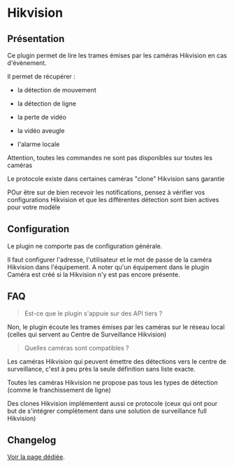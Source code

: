 # Hikvision

## Présentation

Ce plugin permet de lire les trames émises par les caméras Hikvision en cas d'évènement.

Il permet de récupérer :

- la détection de mouvement

- la détection de ligne

- la perte de vidéo

- la vidéo aveugle

- l'alarme locale

Attention, toutes les commandes ne sont pas disponibles sur toutes les caméras

Le protocole existe dans certaines caméras "clone" Hikvision sans garantie

POur être sur de bien recevoir les notifications, pensez à vérifier vos configurations Hikvision et que les différentes détection sont bien actives pour votre modèle

## Configuration

Le plugin ne comporte pas de configuration générale.

Il faut configurer l'adresse, l'utilisateur et le mot de passe de la caméra Hikvision dans l'équipement. A noter qu'un équipement dans le plugin Caméra est créé si la Hikvision n'y est pas encore présente.

## FAQ

> Est-ce que le plugin s'appuie sur des API tiers ?

Non, le plugin écoute les trames émises par les caméras sur le réseau local (celles qui servent au Centre de Surveillance Hikvision)


> Quelles caméras sont compatibles ?

Les caméras Hikvision qui peuvent émettre des détections vers le centre de surveillance, c'est à peu près la seule définition sans liste exacte.

Toutes les caméras Hikvision ne propose pas tous les types de détection (comme le franchissement de ligne)

Des clones Hikvision implémentent aussi ce protocole (ceux qui ont pour but de s'intégrer complètement dans une solution de surveillance full Hikvision)

## Changelog

[Voir la page dédiée](changelog.md).
